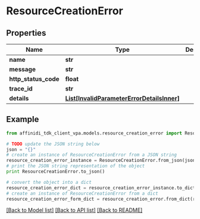 # ResourceCreationError

## Properties

| Name                 | Type                                                                                | Description | Notes      |
| -------------------- | ----------------------------------------------------------------------------------- | ----------- | ---------- |
| **name**             | **str**                                                                             |             |
| **message**          | **str**                                                                             |             |
| **http_status_code** | **float**                                                                           |             |
| **trace_id**         | **str**                                                                             |             |
| **details**          | [**List[InvalidParameterErrorDetailsInner]**](InvalidParameterErrorDetailsInner.md) |             | [optional] |

## Example

```python
from affinidi_tdk_client_vpa.models.resource_creation_error import ResourceCreationError

# TODO update the JSON string below
json = "{}"
# create an instance of ResourceCreationError from a JSON string
resource_creation_error_instance = ResourceCreationError.from_json(json)
# print the JSON string representation of the object
print ResourceCreationError.to_json()

# convert the object into a dict
resource_creation_error_dict = resource_creation_error_instance.to_dict()
# create an instance of ResourceCreationError from a dict
resource_creation_error_form_dict = resource_creation_error.from_dict(resource_creation_error_dict)
```

[[Back to Model list]](../README.md#documentation-for-models) [[Back to API list]](../README.md#documentation-for-api-endpoints) [[Back to README]](../README.md)
